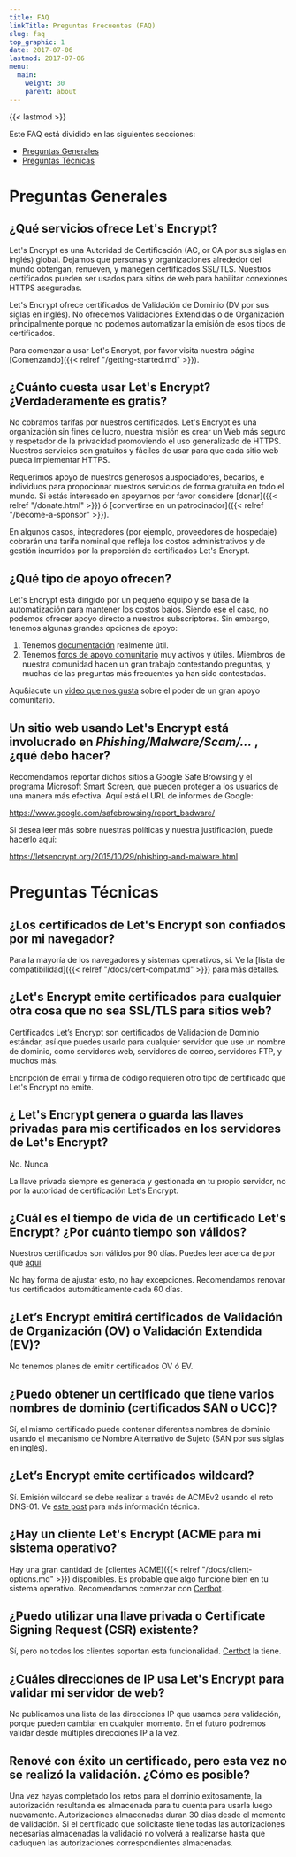 ```yaml
---
title: FAQ
linkTitle: Preguntas Frecuentes (FAQ)
slug: faq
top_graphic: 1
date: 2017-07-06
lastmod: 2017-07-06
menu:
  main:
    weight: 30
    parent: about
---
```


{{< lastmod >}}

Este FAQ está dividido en las siguientes secciones:

* [Preguntas Generales](#general)
* [Preguntas Técnicas](#technical)

# <a name="general">Preguntas Generales</a>

## ¿Qué servicios ofrece Let's Encrypt?

Let's Encrypt es una Autoridad de Certificación (AC, or CA por sus siglas en inglés) global. Dejamos que personas y organizaciones alrededor del mundo obtengan, renueven, y manegen certificados SSL/TLS. Nuestros certificados pueden ser usados para sitios de web para habilitar conexiones HTTPS aseguradas.

Let's Encrypt ofrece certificados de Validación de Dominio (DV por sus siglas en inglés). No ofrecemos Validaciones Extendidas o de Organización principalmente porque no podemos automatizar la emisión de esos tipos de certificados.

Para comenzar a usar Let's Encrypt, por favor visita nuestra página [Comenzando]({{< relref "/getting-started.md" >}}).

## ¿Cuánto cuesta usar Let's Encrypt? ¿Verdaderamente es gratis?

No cobramos tarifas por nuestros certificados. Let's Encrypt es una organización sin fines de lucro, nuestra misión es crear un Web más seguro y respetador de la privacidad promoviendo el uso generalizado de HTTPS. Nuestros servicios son gratuitos y fáciles de usar para que cada sitio web pueda implementar HTTPS.

Requerimos apoyo de nuestros generosos auspociadores, becarios, e individuos para propocionar nuestros servicios de forma gratuita en todo el mundo. Si estás interesado en apoyarnos por favor considere [donar]({{< relref "/donate.html" >}}) ó [convertirse en un patrocinador]({{< relref "/become-a-sponsor" >}}).

En algunos casos, integradores (por ejemplo, proveedores de hospedaje) cobrarán una tarifa nominal que refleja los costos administrativos y de gestión incurridos por la proporción de certificados Let's Encrypt.

## ¿Qué tipo de apoyo ofrecen?

Let's Encrypt está dirigido por un pequeño equipo y se basa de la automatización para mantener los costos bajos. Siendo ese el caso, no podemos ofrecer apoyo directo a nuestros subscriptores. Sin embargo, tenemos algunas grandes opciones de apoyo: 

1. Tenemos [documentación](/es/docs/) realmente útil.
2. Tenemos [foros de apoyo comunitario](https://community.letsencrypt.org/) muy activos y útiles. Miembros de nuestra comunidad hacen un gran trabajo contestando preguntas, y muchas de las preguntas más frecuentes ya han sido contestadas.

Aqu&iacute un [video que nos gusta](https://www.youtube.com/watch?v=Xe1TZaElTAs) sobre el poder de un gran apoyo comunitario.

## Un sitio web usando Let's Encrypt está involucrado en *Phishing/Malware/Scam/...* , ¿qué debo hacer?

Recomendamos reportar dichos sitios a Google Safe Browsing y el programa Microsoft Smart Screen, que pueden proteger a los usuarios de una manera más efectiva. Aquí está el URL de informes de Google:

https://www.google.com/safebrowsing/report_badware/

Si desea leer más sobre nuestras políticas y nuestra justificación, puede hacerlo aquí:

https://letsencrypt.org/2015/10/29/phishing-and-malware.html

# <a name="technical">Preguntas Técnicas</a>

## ¿Los certificados de Let's Encrypt son confiados por mi navegador?

Para la mayoría de los navegadores y sistemas operativos, sí. Ve la [lista de compatibilidad]({{< relref "/docs/cert-compat.md" >}}) para más detalles.

## ¿Let's Encrypt emite certificados para cualquier otra cosa que no sea SSL/TLS para sitios web?

Certificados Let’s Encrypt son certificados de Validación de Dominio estándar, así que puedes usarlo para cualquier servidor que use un nombre de dominio, como servidores web, servidores de correo, servidores FTP, y muchos más.

Encripción de email y firma de código requieren otro tipo de certificado que Let's Encrypt no emite.

## ¿ Let's Encrypt genera o guarda las llaves privadas para mis certificados en los servidores de Let's Encrypt?

No. Nunca.

La llave privada siempre es generada y gestionada en tu propio servidor, no por la autoridad de certificación Let's Encrypt.

## ¿Cuál es el tiempo de vida de un certificado Let's Encrypt? ¿Por cuánto tiempo son válidos?

Nuestros certificados son válidos por 90 días. Puedes leer acerca de por qué [aquí](/2015/11/09/why-90-days.html).

No hay forma de ajustar esto, no hay excepciones. Recomendamos renovar tus certificados automáticamente cada 60 días.

## ¿Let’s Encrypt emitirá certificados de Validación de Organización (OV) o Validación Extendida (EV)?

No tenemos planes de emitir certificados OV ó EV.

## ¿Puedo obtener un certificado que tiene varios nombres de dominio (certificados SAN o UCC)?

Sí, el mismo certificado puede contener diferentes nombres de dominio usando el mecanismo de Nombre Alternativo de Sujeto (SAN por sus siglas en inglés).

## ¿Let’s Encrypt emite certificados wildcard?

Sí. Emisión wildcard se debe realizar a través de ACMEv2 usando el reto DNS-01. Ve [este post](https://community.letsencrypt.org/t/acme-v2-production-environment-wildcards/55578) para más información técnica.

## ¿Hay un cliente Let's Encrypt (ACME para mi sistema operativo?

Hay una gran cantidad de [clientes ACME]({{< relref "/docs/client-options.md" >}}) disponibles. Es probable que algo funcione bien en tu sistema operativo. Recomendamos comenzar con [Certbot](https://certbot.eff.org/).

## ¿Puedo utilizar una llave privada o Certificate Signing Request (CSR) existente?

Sí, pero no todos los clientes soportan esta funcionalidad. [Certbot](https://certbot.eff.org/) la tiene.

## ¿Cuáles direcciones de IP usa Let's Encrypt para validar mi servidor de web?

No publicamos una lista de las direcciones IP que usamos para validación, porque pueden cambiar en cualquier momento. En el futuro podremos validar desde múltiples direcciones IP a la vez.

## Renové con éxito un certificado, pero esta vez no se realizó la validación. ¿Cómo es posible?

Una vez hayas completado los retos para el dominio exitosamente, la autorización resultanda es almacenada para tu cuenta para usarla luego nuevamente. Autorizaciones almacenadas duran 30 dias desde el momento de validación.
Si el certificado que solicitaste tiene todas las autorizaciones necesarias almacenadas la validació no volverá a realizarse hasta que caduquen las autorizaciones correspondientes almacenadas.
